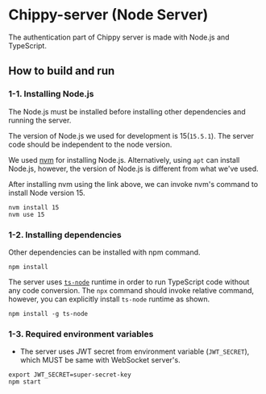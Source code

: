 # Chippy-server (Node Server)

The authentication part of Chippy server is made with Node.js and TypeScript.

## How to build and run

### 1-1. Installing Node.js

The Node.js must be installed before installing other dependencies and running the server.

The version of Node.js we used for development is 15(`15.5.1`). The server code should be independent to the node version.

We used [nvm](https://github.com/nvm-sh/nvm) for installing Node.js. Alternatively, using `apt` can install Node.js, however, the version of Node.js is different from what we've used.

After installing nvm using the link above, we can invoke nvm's command to install Node version 15.

```shell
nvm install 15
nvm use 15
```

### 1-2. Installing dependencies

Other dependencies can be installed with npm command.

```shell
npm install
```

The server uses [`ts-node`](https://github.com/TypeStrong/ts-node) runtime in order to run TypeScript code without any code conversion. The `npx` command should invoke relative command, however, you can explicitly install `ts-node` runtime as shown.

```shell
npm install -g ts-node
```

### 1-3. Required environment variables

- The server uses JWT secret from environment variable (`JWT_SECRET`), which MUST be same with WebSocket server's.

```shell
export JWT_SECRET=super-secret-key
npm start
```
